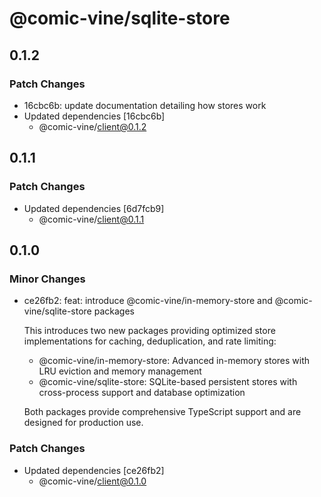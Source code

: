 # @comic-vine/sqlite-store

## 0.1.2

### Patch Changes

- 16cbc6b: update documentation detailing how stores work
- Updated dependencies [16cbc6b]
  - @comic-vine/client@0.1.2

## 0.1.1

### Patch Changes

- Updated dependencies [6d7fcb9]
  - @comic-vine/client@0.1.1

## 0.1.0

### Minor Changes

- ce26fb2: feat: introduce @comic-vine/in-memory-store and @comic-vine/sqlite-store packages

  This introduces two new packages providing optimized store implementations for caching, deduplication, and rate limiting:
  - @comic-vine/in-memory-store: Advanced in-memory stores with LRU eviction and memory management
  - @comic-vine/sqlite-store: SQLite-based persistent stores with cross-process support and database optimization

  Both packages provide comprehensive TypeScript support and are designed for production use.

### Patch Changes

- Updated dependencies [ce26fb2]
  - @comic-vine/client@0.1.0
